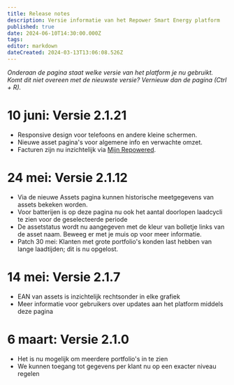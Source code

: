 ```yaml
---
title: Release notes
description: Versie informatie van het Repower Smart Energy platform
published: true
date: 2024-06-10T14:30:00.000Z
tags: 
editor: markdown
dateCreated: 2024-03-13T13:06:08.526Z
---
```


_Onderaan de pagina staat welke versie van het platform je nu gebruikt. Komt dit niet overeen met de nieuwste versie? Vernieuw dan de pagina (Ctrl + R)._

# 10 juni: Versie 2.1.21

- Responsive design voor telefoons en andere kleine schermen.
- Nieuwe asset pagina's voor algemene info en verwachte omzet.
- Facturen zijn nu inzichtelijk via [Mijn Repowered](/account).

# 24 mei: Versie 2.1.12

- Via de nieuwe Assets pagina kunnen historische meetgegevens van assets bekeken worden.
- Voor batterijen is op deze pagina nu ook het aantal doorlopen laadcycli te zien voor de geselecteerde periode
- De assetstatus wordt nu aangegeven met de kleur van bolletje links van de asset naam. Beweeg er met je muis op voor meer informatie.
- Patch 30 mei: Klanten met grote portfolio's konden last hebben van lange laadtijden; dit is nu opgelost.

# 14 mei: Versie 2.1.7

- EAN van assets is inzichtelijk rechtsonder in elke grafiek
- Meer informatie voor gebruikers over updates aan het platform middels deze pagina

# 6 maart: Versie 2.1.0

- Het is nu mogelijk om meerdere portfolio's in te zien
- We kunnen toegang tot gegevens per klant nu op een exacter niveau regelen
